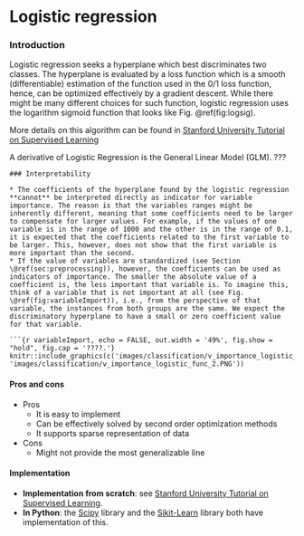 # Logistic regression

### Introduction

Logistic regression seeks a hyperplane which best discriminates two classes. The hyperplane is evaluated by a loss function which is a smooth \(differentiable\) estimation of the function used in the 0/1 loss function, hence, can be optimized effectively by a gradient descent. While there might be many different choices for such function, logistic regression uses the logarithm sigmoid function that looks like Fig. \@ref\(fig:logsig\).

More details on this algorithm can be found in [Stanford University Tutorial on Supervised Learning](http://ufldl.stanford.edu/tutorial/)

A derivative of Logistic Regression is the General Linear Model \(GLM\). ???







```text
### Interpretability

* The coefficients of the hyperplane found by the logistic regression **cannot** be interpreted directly as indicator for variable importance. The reason is that the variables ranges might be inherently different, meaning that some coefficients need to be larger to compensate for larger values. For example, if the values of one variable is in the range of 1000 and the other is in the range of 0.1, it is expected that the coefficients related to the first variable to be larger. This, however, does not show that the first variable is more important than the second.
* If the value of variables are standardized (see Section \@ref(sec:preprocessing)), however, the coefficients can be used as indicators of importance. The smaller the absolute value of a coefficient is, the less important that variable is. To imagine this, think of a variable that is not important at all (see Fig. \@ref(fig:variableImport)), i.e., from the perspective of that variable, the instances from both groups are the same. We expect the discriminatory hyperplane to have a small or zero coefficient value for that variable. 

```

```text
```{r variableImport, echo = FALSE, out.width = '49%', fig.show = "hold", fig.cap = '????.'}
knitr::include_graphics(c('images/classification/v_importance_logistic_func_1.PNG', 'images/classification/v_importance_logistic_func_2.PNG'))
```

#### Pros and cons

* Pros
  * It is easy to implement
  * Can be effectively solved by second order optimization methods
  * It supports sparse representation of data 
* Cons
  * Might not provide the most generalizable line

#### Implementation

* **Implementation from scratch**: see [Stanford University Tutorial on Supervised Learning](http://ufldl.stanford.edu/tutorial/). 
* **In Python**: the [Scipy](https://docs.scipy.org/doc/scipy/reference/generated/scipy.stats.logistic.html) library and the [Sikit-Learn](https://scikit-learn.org/stable/modules/generated/sklearn.linear_model.LogisticRegression.html) library both have implementation of this.

